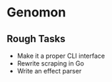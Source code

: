 # Genomon

## Rough Tasks

- Make it a proper CLI interface
- Rewrite scraping in Go
- Write an effect parser